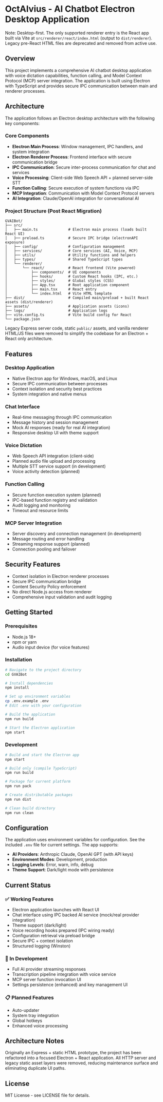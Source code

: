 # OctAIvius - AI Chatbot Electron Desktop Application

Note: Desktop-first. The only supported renderer entry is the React app built via Vite at `src/renderer/react/index.html` (output to `dist/renderer`). Legacy pre-React HTML files are deprecated and removed from active use.

## Overview

This project implements a comprehensive AI chatbot desktop application with voice dictation capabilities, function calling, and Model Context Protocol (MCP) server integration. The application is built using Electron with TypeScript and provides secure IPC communication between main and renderer processes.

## Architecture

The application follows an Electron desktop architecture with the following key components:

### Core Components

- **Electron Main Process**: Window management, IPC handlers, and system integration
- **Electron Renderer Process**: Frontend interface with secure communication bridge
- **IPC Communication**: Secure inter-process communication for chat and services
- **Voice Processing**: Client-side Web Speech API + planned server-side STT
- **Function Calling**: Secure execution of system functions via IPC
- **MCP Integration**: Communication with Model Context Protocol servers
- **AI Integration**: Claude/OpenAI integration for conversational AI

### Project Structure (Post React Migration)

```
GVAIBot/
├── src/
│   ├── main.ts              # Electron main process (loads built React UI)
│   ├── preload.ts           # Secure IPC bridge (electronAPI exposure)
│   ├── config/              # Configuration management
│   ├── services/            # Core services (AI, Voice, MCP)
│   ├── utils/               # Utility functions and helpers
│   ├── types/               # Shared TypeScript types
│   └── renderer/
│       └── react/           # React frontend (Vite powered)
│           ├── components/  # UI components
│           ├── hooks/       # Custom React hooks (IPC, etc.)
│           ├── styles/      # Global styles (CSS)
│           ├── App.tsx      # Root application component
│           ├── main.tsx     # React entry
│           └── index.html   # Vite HTML template
├── dist/                    # Compiled main/preload + built React assets (dist/renderer)
├── assets/                  # Application assets (icons)
├── logs/                    # Application logs
├── vite.config.ts           # Vite build config for React
└── package.json
```

Legacy Express server code, static `public/` assets, and vanilla renderer HTML/JS files were removed to simplify the codebase for an Electron + React only architecture.

## Features

### Desktop Application

- Native Electron app for Windows, macOS, and Linux
- Secure IPC communication between processes
- Context isolation and security best practices
- System integration and native menus

### Chat Interface

- Real-time messaging through IPC communication
- Message history and session management
- Mock AI responses (ready for real AI integration)
- Responsive desktop UI with theme support

### Voice Dictation

- Web Speech API integration (client-side)
- Planned audio file upload and processing
- Multiple STT service support (in development)
- Voice activity detection (planned)

### Function Calling

- Secure function execution system (planned)
- IPC-based function registry and validation
- Audit logging and monitoring
- Timeout and resource limits

### MCP Server Integration

- Server discovery and connection management (in development)
- Message routing and error handling
- Streaming response support (planned)
- Connection pooling and failover

## Security Features

- Context isolation in Electron renderer processes
- Secure IPC communication bridge
- Content Security Policy enforcement
- No direct Node.js access from renderer
- Comprehensive input validation and audit logging

## Getting Started

### Prerequisites

- Node.js 18+
- npm or yarn
- Audio input device (for voice features)

### Installation

```bash
# Navigate to the project directory
cd GVAIBot

# Install dependencies
npm install

# Set up environment variables
cp .env.example .env
# Edit .env with your configuration

# Build the application
npm run build

# Start the Electron application
npm start
```

### Development

```bash
# Build and start the Electron app
npm start

# Build only (compile TypeScript)
npm run build

# Package for current platform
npm run pack

# Create distributable packages
npm run dist

# Clean build directory
npm run clean
```

## Configuration

The application uses environment variables for configuration. See the included `.env` file for current settings. The app supports:

- **AI Providers**: Anthropic Claude, OpenAI GPT (with API keys)
- **Environment Modes**: Development, production
- **Logging Levels**: Error, warn, info, debug
- **Theme Support**: Dark/light mode with persistence

## Current Status

### ✅ Working Features

- Electron application launches with React UI
- Chat interface using IPC backed AI service (mock/real provider integration)
- Theme support (dark/light)
- Voice recording hooks prepared (IPC wiring ready)
- Configuration retrieval via preload bridge
- Secure IPC + context isolation
- Structured logging (Winston)

### 🚧 In Development

- Full AI provider streaming responses
- Transcription pipeline integration with voice service
- MCP server function invocation UI
- Settings persistence (enhanced) and key management UI

### 📋 Planned Features

- Auto-updater
- System tray integration
- Global hotkeys
- Enhanced voice processing

## Architecture Notes

Originally an Express + static HTML prototype, the project has been refactored into a focused Electron + React application. All HTTP server and legacy static asset layers were removed, reducing maintenance surface and eliminating duplicate UI paths.

## License

MIT License - see LICENSE file for details.
